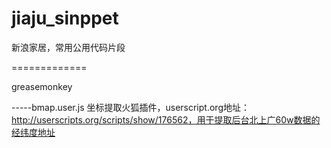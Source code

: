 jiaju_sinppet
=============

新浪家居，常用公用代码片段

=============

greasemonkey

-----bmap.user.js  坐标提取火狐插件，userscript.org地址：http://userscripts.org/scripts/show/176562，用于提取后台北上广60w数据的经纬度地址
